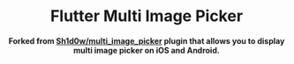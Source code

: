 
<h1 align="center">
  Flutter Multi Image Picker
  <br>
</h1>

<h4 align="center">
  Forked from <a href="https://github.com/Sh1d0w/multi_image_picker" target="_blank">Sh1d0w/multi_image_picker</a> plugin that allows you to display multi image picker on iOS and Android.
</h4>

